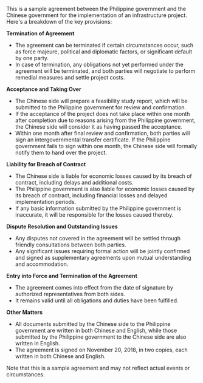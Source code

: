 This is a sample agreement between the Philippine government and the Chinese government for the implementation of an infrastructure project. Here's a breakdown of the key provisions:

**Termination of Agreement**

* The agreement can be terminated if certain circumstances occur, such as force majeure, political and diplomatic factors, or significant default by one party.
* In case of termination, any obligations not yet performed under the agreement will be terminated, and both parties will negotiate to perform remedial measures and settle project costs.

**Acceptance and Taking Over**

* The Chinese side will prepare a feasibility study report, which will be submitted to the Philippine government for review and confirmation.
* If the acceptance of the project does not take place within one month after completion due to reasons arising from the Philippine government, the Chinese side will consider it as having passed the acceptance.
* Within one month after final review and confirmation, both parties will sign an intergovernmental transfer certificate. If the Philippine government fails to sign within one month, the Chinese side will formally notify them to hand over the project.

**Liability for Breach of Contract**

* The Chinese side is liable for economic losses caused by its breach of contract, including delays and additional costs.
* The Philippine government is also liable for economic losses caused by its breach of contract, including financial losses and delayed implementation periods.
* If any basic information submitted by the Philippine government is inaccurate, it will be responsible for the losses caused thereby.

**Dispute Resolution and Outstanding Issues**

* Any disputes not covered in the agreement will be settled through friendly consultations between both parties.
* Any significant issues requiring formal action will be jointly confirmed and signed as supplementary agreements upon mutual understanding and accommodation.

**Entry into Force and Termination of the Agreement**

* The agreement comes into effect from the date of signature by authorized representatives from both sides.
* It remains valid until all obligations and duties have been fulfilled.

**Other Matters**

* All documents submitted by the Chinese side to the Philippine government are written in both Chinese and English, while those submitted by the Philippine government to the Chinese side are also written in English.
* The agreement is signed on November 20, 2018, in two copies, each written in both Chinese and English.

Note that this is a sample agreement and may not reflect actual events or circumstances.